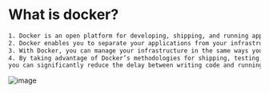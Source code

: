 # What is docker?
```bash
1. Docker is an open platform for developing, shipping, and running applications. 
2. Docker enables you to separate your applications from your infrastructure so you can deliver software quickly. 
3. With Docker, you can manage your infrastructure in the same ways you manage your applications. 
4. By taking advantage of Docker’s methodologies for shipping, testing, and deploying code quickly,
you can significantly reduce the delay between writing code and running it in production.
```
![image](https://user-images.githubusercontent.com/91359308/174522685-fda943ac-7786-4c55-bd5e-9bbed27fba45.png)
